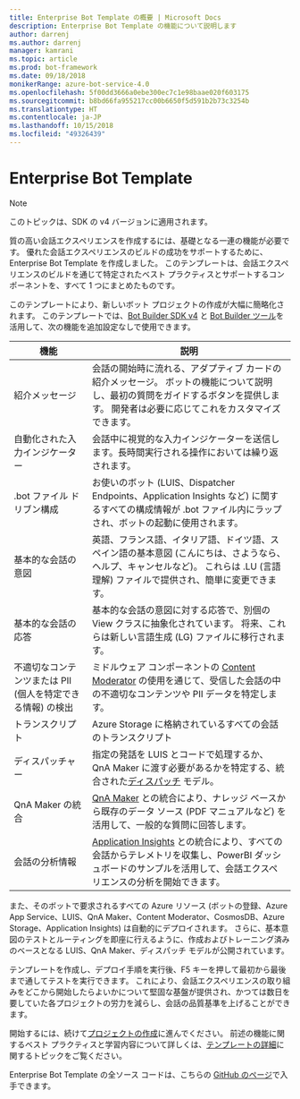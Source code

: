 ```yaml
---
title: Enterprise Bot Template の概要 | Microsoft Docs
description: Enterprise Bot Template の機能について説明します
author: darrenj
ms.author: darrenj
manager: kamrani
ms.topic: article
ms.prod: bot-framework
ms.date: 09/18/2018
monikerRange: azure-bot-service-4.0
ms.openlocfilehash: 5f00dd3666a0ebe300ec7c1e98baae020f603175
ms.sourcegitcommit: b8bd66fa955217cc00b6650f5d591b2b73c3254b
ms.translationtype: HT
ms.contentlocale: ja-JP
ms.lasthandoff: 10/15/2018
ms.locfileid: "49326439"
---
```

# <a name="enterprise-bot-template"></a>Enterprise Bot Template 

> [!NOTE]
> このトピックは、SDK の v4 バージョンに適用されます。 

質の高い会話エクスペリエンスを作成するには、基礎となる一連の機能が必要です。 優れた会話エクスペリエンスのビルドの成功をサポートするために、Enterprise Bot Template を作成しました。 このテンプレートは、会話エクスペリエンスのビルドを通じて特定されたベスト プラクティスとサポートするコンポーネントを、すべて 1 つにまとめたものです。 

このテンプレートにより、新しいボット プロジェクトの作成が大幅に簡略化されます。 このテンプレートでは、[Bot Builder SDK v4](https://github.com/Microsoft/botbuilder) と [Bot Builder ツール](https://github.com/Microsoft/botbuilder-tools)を活用して、次の機能を追加設定なしで使用できます。

機能 | 説明 |
------------ | -------------
紹介メッセージ | 会話の開始時に流れる、アダプティブ カードの紹介メッセージ。 ボットの機能について説明し、最初の質問をガイドするボタンを提供します。 開発者は必要に応じてこれをカスタマイズできます。
自動化された入力インジケーター  | 会話中に視覚的な入力インジケーターを送信します。長時間実行される操作においては繰り返されます。
.bot ファイル ドリブン構成 | お使いのボット (LUIS、Dispatcher Endpoints、Application Insights など) に関するすべての構成情報が .bot ファイル内にラップされ、ボットの起動に使用されます。
基本的な会話の意図  | 英語、フランス語、イタリア語、ドイツ語、スペイン語の基本意図 (こんにちは、さようなら、ヘルプ、キャンセルなど)。 これらは .LU (言語理解) ファイルで提供され、簡単に変更できます。
基本的な会話の応答  | 基本的な会話の意図に対する応答で、別個の View クラスに抽象化されています。 将来、これらは新しい言語生成 (LG) ファイルに移行されます。
不適切なコンテンツまたは PII (個人を特定できる情報) の検出  |ミドルウェア コンポーネントの [Content Moderator](https://azure.microsoft.com/en-us/services/cognitive-services/content-moderator/) の使用を通じて、受信した会話の中の不適切なコンテンツや PII データを特定します。
トランスクリプト  | Azure Storage に格納されているすべての会話のトランスクリプト
ディスパッチャー | 指定の発話を LUIS とコードで処理するか、QnA Maker に渡す必要があるかを特定する、統合された[ディスパッチ](https://docs.microsoft.com/en-us/azure/bot-service/bot-builder-tutorial-dispatch?view=azure-bot-service-4.0&tabs=csaddref%2Ccsbotconfig) モデル。
QnA Maker の統合  | [QnA Maker](https://www.qnamaker.ai) との統合により、ナレッジ ベースから既存のデータ ソース (PDF マニュアルなど) を活用して、一般的な質問に回答します。
会話の分析情報  | [Application Insights](https://azure.microsoft.com/en-gb/services/application-insights/) との統合により、すべての会話からテレメトリを収集し、PowerBI ダッシュボードのサンプルを活用して、会話エクスペリエンスの分析を開始できます。

また、そのボットで要求されるすべての Azure リソース (ボットの登録、Azure App Service、LUIS、QnA Maker、Content Moderator、CosmosDB、Azure Storage、Application Insights) は自動的にデプロイされます。 さらに、基本意図のテストとルーティングを即座に行えるように、作成およびトレーニング済みのベースとなる LUIS、QnA Maker、ディスパッチ モデルが公開されています。

テンプレートを作成し、デプロイ手順を実行後、F5 キーを押して最初から最後まで通してテストを実行できます。 これにより、会話エクスペリエンスの取り組みをどこから開始したらよいかについて堅固な基盤が提供され、かつては数日を要していた各プロジェクトの労力を減らし、会話の品質基準を上げることができます。

開始するには、続けて[プロジェクトの作成](bot-builder-enterprise-template-create-project.md)に進んでください。 前述の機能に関するベスト プラクティスと学習内容について詳しくは、[テンプレートの詳細](bot-builder-enterprise-template-overview-detail.md)に関するトピックをご覧ください。 

Enterprise Bot Template の全ソース コードは、こちらの [GitHub のページ](https://github.com/Microsoft/AI/tree/master/templates/Enterprise-Template)で入手できます。
